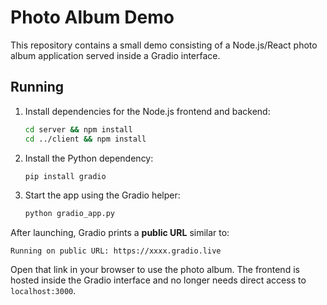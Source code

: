 # Photo Album Demo

This repository contains a small demo consisting of a Node.js/React photo album application served inside a Gradio interface.

## Running

1. Install dependencies for the Node.js frontend and backend:
   ```bash
   cd server && npm install
   cd ../client && npm install
   ```
2. Install the Python dependency:
   ```bash
   pip install gradio
   ```
3. Start the app using the Gradio helper:
   ```bash
   python gradio_app.py
   ```

After launching, Gradio prints a **public URL** similar to:

```
Running on public URL: https://xxxx.gradio.live
```

Open that link in your browser to use the photo album. The frontend is hosted inside the Gradio interface and no longer needs direct access to `localhost:3000`.
